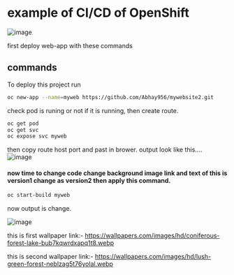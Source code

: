 
# example of CI/CD of OpenShift
![image](https://github.com/Abhay956/mywebsite2/assets/132220412/a3bcfebe-f91b-47e3-892a-7cd1b7445cd7)


first deploy web-app with these commands


## commands

To deploy this project run

```bash
oc new-app --name=myweb https://github.com/Abhay956/mywebsite2.git
```
check pod is runing or not if it is running, then create route.
 ```bash
oc get pod
oc get svc
oc expose svc myweb
```
then copy route host port and past in brower.
output look like this....
![image](https://github.com/Abhay956/mywebsite2/assets/132220412/f2202599-18c8-439b-be5c-7b8a68c1e601)

#### now time to change code change background image link and text of this is version1 change as version2 then apply this command.
 ```bash
oc start-build myweb
```
now output is change.

![image](https://github.com/Abhay956/mywebsite2/assets/132220412/9baccf3d-739d-4fbb-bd8c-89926ad98c28)

this is first wallpaper link:- https://wallpapers.com/images/hd/coniferous-forest-lake-bub7kqwrdxapq1t8.webp 

this is second wallpaper link:- https://wallpapers.com/images/hd/lush-green-forest-neblzag5t76yolal.webp
